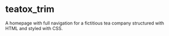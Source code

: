 # teatox_trim
A homepage with full navigation for a fictitious tea company structured with HTML and styled with CSS. 

